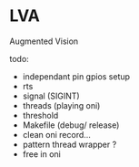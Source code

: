 LVA
===

Augmented Vision


todo:
* independant pin gpios setup
* rts
* signal (SIGINT)
* threads (playing oni)
* threshold
* Makefile (debug/ release)
* clean oni record...
* pattern thread wrapper ?
* free in oni